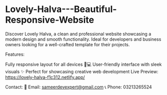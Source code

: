 # Lovely-Halva---Beautiful-Responsive-Website

Discover Lovely Halva, a clean and professional website showcasing a modern design and smooth functionality. Ideal for developers and business owners looking for a well-crafted template for their projects.

Features:

Fully responsive layout for all devices 📱💻
User-friendly interface with sleek visuals ✨
Perfect for showcasing creative web development
Live Preview:
https://lovely-halva-f1c312.netlify.app/

Contact:
📧 Email: sameerdevexpert@gmail.com
📞 Phone: 03213265524

